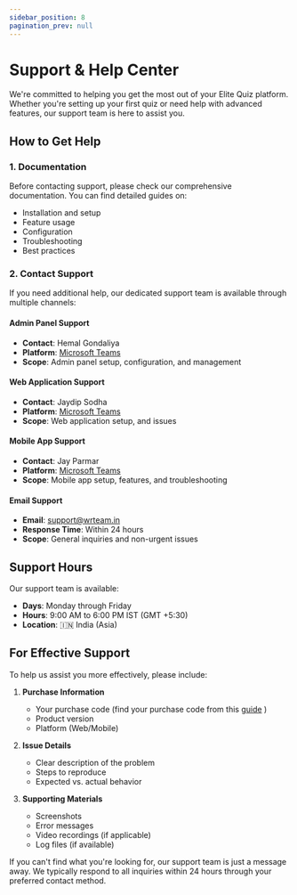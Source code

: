 ```yaml
---
sidebar_position: 8
pagination_prev: null
---
```


# Support & Help Center

We're committed to helping you get the most out of your Elite Quiz platform. Whether you're setting up your first quiz or need help with advanced features, our support team is here to assist you.

## How to Get Help

### 1. Documentation

Before contacting support, please check our comprehensive documentation. You can find detailed guides on:

- Installation and setup
- Feature usage
- Configuration
- Troubleshooting
- Best practices

### 2. Contact Support

If you need additional help, our dedicated support team is available through multiple channels:

#### Admin Panel Support

- **Contact**: Hemal Gondaliya
- **Platform**: [Microsoft Teams](https://teams.live.com/l/invite/FEAPvh1MHf8NYV3uAE)
- **Scope**: Admin panel setup, configuration, and management

#### Web Application Support

- **Contact**: Jaydip Sodha
- **Platform**: [Microsoft Teams](https://teams.live.com/l/invite/FEAwXxMcrb86u2BHwE)
- **Scope**: Web application setup, and issues

#### Mobile App Support

- **Contact**: Jay Parmar
- **Platform**: [Microsoft Teams](https://teams.live.com/l/invite/FEAJ7VEK0EAhWzZTQE)
- **Scope**: Mobile app setup, features, and troubleshooting

#### Email Support

- **Email**: support@wrteam.in
- **Response Time**: Within 24 hours
- **Scope**: General inquiries and non-urgent issues

## Support Hours

Our support team is available:

- **Days**: Monday through Friday
- **Hours**: 9:00 AM to 6:00 PM IST (GMT +5:30)
- **Location**: 🇮🇳 India (Asia)

## For Effective Support

To help us assist you more effectively, please include:

1. **Purchase Information**

   - Your purchase code (find your purchase code from this [guide](https://help.market.envato.com/hc/en-us/articles/202822600-Where-Is-My-Purchase-Code) )
   - Product version
   - Platform (Web/Mobile)

2. **Issue Details**

   - Clear description of the problem
   - Steps to reproduce
   - Expected vs. actual behavior

3. **Supporting Materials**
   - Screenshots
   - Error messages
   - Video recordings (if applicable)
   - Log files (if available)

If you can't find what you're looking for, our support team is just a message away. We typically respond to all inquiries within 24 hours through your preferred contact method.
